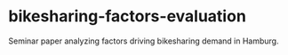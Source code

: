 # bikesharing-factors-evaluation
Seminar paper analyzing factors driving bikesharing demand in Hamburg. 
